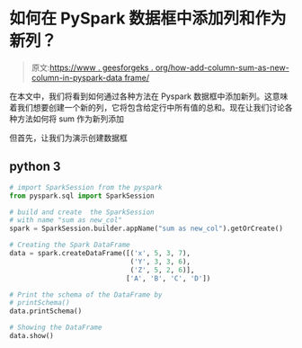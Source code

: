 # 如何在 PySpark 数据框中添加列和作为新列？

> 原文:[https://www . geesforgeks . org/how-add-column-sum-as-new-column-in-pyspark-data frame/](https://www.geeksforgeeks.org/how-to-add-column-sum-as-new-column-in-pyspark-dataframe/)

在本文中，我们将看到如何通过各种方法在 Pyspark 数据框中添加新列。这意味着我们想要创建一个新的列，它将包含给定行中所有值的总和。现在让我们讨论各种方法如何将 sum 作为新列添加

但首先，让我们为演示创建数据框

## python 3

```py
# import SparkSession from the pyspark
from pyspark.sql import SparkSession

# build and create  the SparkSession
# with name "sum as new_col"
spark = SparkSession.builder.appName("sum as new_col").getOrCreate()

# Creating the Spark DataFrame
data = spark.createDataFrame([('x', 5, 3, 7),
                              ('Y', 3, 3, 6),
                              ('Z', 5, 2, 6)],
                             ['A', 'B', 'C', 'D'])

# Print the schema of the DataFrame by
# printSchema()
data.printSchema()

# Showing the DataFrame
data.show()
```